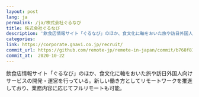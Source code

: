 ```yaml
---
layout: post
lang: ja
permalink: /ja/株式会社ぐるなび
title: 株式会社ぐるなび
description: '飲食店情報サイト「ぐるなび」のほか、食文化に軸をおいた旅や訪日外国人向けサービスの開発・運営を行っている。新しい働き方としてリモートワークを推進しており、業務内容に応じてフルリモートも可能。'
categories: 
link: https://corporate.gnavi.co.jp/recruit/
commit_url: https://github.com/remote-jp/remote-in-japan/commit/b768f81d852d3e855e7a3efb34de8aaf40c68bbd
commit_at:  2020-10-22
---
```


<p>飲食店情報サイト「ぐるなび」のほか、食文化に軸をおいた旅や訪日外国人向けサービスの開発・運営を行っている。新しい働き方としてリモートワークを推進しており、業務内容に応じてフルリモートも可能。</p>
